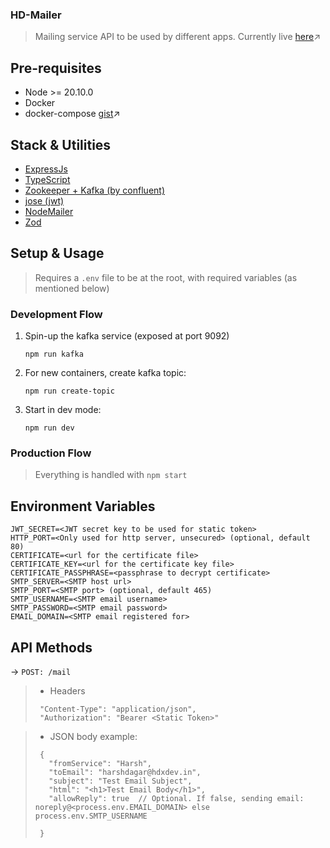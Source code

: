 ### HD-Mailer

> Mailing service API to be used by different apps.
> Currently live [here](https://mailer.hdxdev.in)↗️

## Pre-requisites

- Node >= 20.10.0
- Docker
- docker-compose [gist](https://gist.github.com/npearce/6f3c7826c7499587f00957fee62f8ee9#docker-compose-install)↗️

## Stack & Utilities

- [ExpressJs](https://expressjs.com/)
- [TypeScript](https://www.typescriptlang.org/)
- [Zookeeper + Kafka (by confluent)](https://www.confluent.io/)
- [jose (jwt)](https://github.com/panva/jose)
- [NodeMailer](https://www.nodemailer.com/)
- [Zod](https://zod.dev/)

## Setup & Usage

> Requires a `.env` file to be at the root, with required variables (as mentioned below)

### Development Flow

1. Spin-up the kafka service (exposed at port 9092)
   ```
   npm run kafka
   ```
2. For new containers, create kafka topic:
   ```
   npm run create-topic
   ```
3. Start in dev mode:
   ```
   npm run dev
   ```

### Production Flow

> Everything is handled with `npm start`

## Environment Variables

```
JWT_SECRET=<JWT secret key to be used for static token>
HTTP_PORT=<Only used for http server, unsecured> (optional, default 80)
CERTIFICATE=<url for the certificate file>
CERTIFICATE_KEY=<url for the certificate key file>
CERTIFICATE_PASSPHRASE=<passphrase to decrypt certificate>
SMTP_SERVER=<SMTP host url>
SMTP_PORT=<SMTP port> (optional, default 465)
SMTP_USERNAME=<SMTP email username>
SMTP_PASSWORD=<SMTP email password>
EMAIL_DOMAIN=<SMTP email registered for>
```

## API Methods

-> `POST: /mail`

> - Headers
>
> ```
>  "Content-Type": "application/json",
>  "Authorization": "Bearer <Static Token>"
> ```

> - JSON body example:
>
> ```
>  {
>    "fromService": "Harsh",
>    "toEmail": "harshdagar@hdxdev.in",
>    "subject": "Test Email Subject",
>    "html": "<h1>Test Email Body</h1>",
>    "allowReply": true  // Optional. If false, sending email: noreply@<process.env.EMAIL_DOMAIN> else process.env.SMTP_USERNAME
>
>  }
> ```
